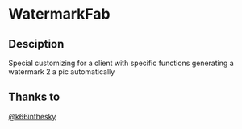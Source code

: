# WatermarkFab

## Desciption
Special customizing for a client with specific functions
generating a watermark 2 a pic automatically

## Thanks to
[@k66inthesky](https://github.com/k66inthesky)
